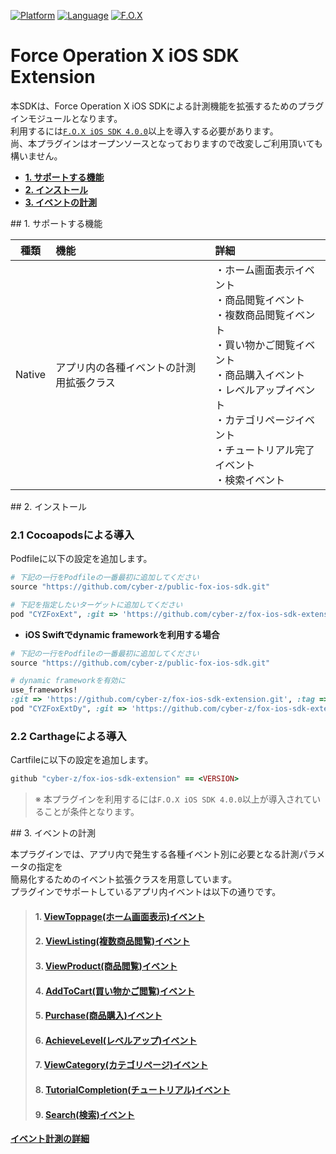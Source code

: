 [![Platform](http://img.shields.io/badge/platform-ios-green.svg?style=flat)](https://developer.android.com)
[![Language](http://img.shields.io/badge/language-objc-red.svg?style=flat)](https://java.com)
[![F.O.X](http://img.shields.io/badge/F.O.X%20SDK-4.0.0%20〜-blue.svg?style=flat)](https://github.com/cyber-z/public-fox-ios-sdk/blob/master/4.x/lang/ja/README.md)

# Force Operation X iOS SDK Extension

本SDKは、Force Operation X iOS SDKによる計測機能を拡張するためのプラグインモジュールとなります。<br>
利用するには[`F.O.X iOS SDK 4.0.0`](https://github.com/cyber-z/public-fox-ios-sdk/blob/master/4.x/lang/ja/README.md)以上を導入する必要があります。<br>
尚、本プラグインはオープンソースとなっておりますので改変しご利用頂いても構いません。

* **[1. サポートする機能](#support_functions)**
* **[2. インストール](#install_module)**
* **[3. イベントの計測](#event_extension)**

<div id="support_functions"></div>
## 1. サポートする機能

|種類|機能|詳細|
|:---:|:---|:---|
|Native|アプリ内の各種イベントの計測用拡張クラス|・ホーム画面表示イベント<br>・商品閲覧イベント<br>・複数商品閲覧イベント<br>・買い物かご閲覧イベント<br>・商品購入イベント<br>・レベルアップイベント<br>・カテゴリページイベント<br>・チュートリアル完了イベント<br>・検索イベント|

<div id="install_module"></div>
## 2. インストール

### 2.1 Cocoapodsによる導入
Podfileに以下の設定を追加します。

```ruby
# 下記の一行をPodfileの一番最初に追加してください
source "https://github.com/cyber-z/public-fox-ios-sdk.git"

# 下記を指定したいターゲットに追加してください
pod "CYZFoxExt", :git => 'https://github.com/cyber-z/fox-ios-sdk-extension.git', :tag => '<VERSION>'
```

* **iOS Swiftでdynamic frameworkを利用する場合**
```ruby
# 下記の一行をPodfileの一番最初に追加してください
source "https://github.com/cyber-z/public-fox-ios-sdk.git"

# dynamic frameworkを有効に
use_frameworks!
:git => 'https://github.com/cyber-z/fox-ios-sdk-extension.git', :tag => '<VERSION>'
pod "CYZFoxExtDy", :git => 'https://github.com/cyber-z/fox-ios-sdk-extension.git', :tag => '<VERSION>'
```

### 2.2 Carthageによる導入
Cartfileに以下の設定を追加します。

```ruby
github "cyber-z/fox-ios-sdk-extension" == <VERSION>
```

> ※ 本プラグインを利用するには`F.O.X iOS SDK 4.0.0`以上が導入されていることが条件となります。

<div id="event_extension"></div>
## 3. イベントの計測

本プラグインでは、アプリ内で発生する各種イベント別に必要となる計測パラメータの指定を<br>
簡易化するためのイベント拡張クラスを用意しています。<br>
プラグインでサポートしているアプリ内イベントは以下の通りです。

> #### 1. [ViewToppage(ホーム画面表示)イベント](./track_events/01_view_toppage/README.md)
> #### 2. [ViewListing(複数商品閲覧)イベント](./track_events/02_view_listing/README.md)
> #### 3. [ViewProduct(商品閲覧)イベント](./track_events/03_view_product/README.md)
> #### 4. [AddToCart(買い物かご閲覧)イベント](./track_events/04_add_to_cart/README.md)
> #### 5. [Purchase(商品購入)イベント](./track_events/05_track_transaction/README.md)
> #### 6. [AchieveLevel(レベルアップ)イベント](./track_events/06_achieve_level/README.md)
> #### 7. [ViewCategory(カテゴリページ)イベント](./track_events/07_view_category/README.md)
> #### 8. [TutorialCompletion(チュートリアル)イベント](./track_events/08_tutorial_completion/README.md)
> #### 9. [Search(検索)イベント](./track_events/09_search/README.md)

[**イベント計測の詳細**](./track_events/README.md)
